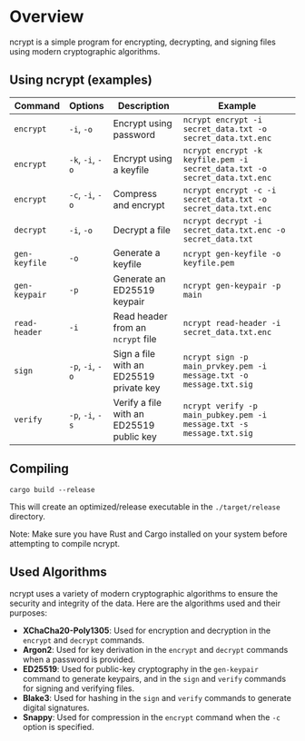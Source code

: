 # Overview
ncrypt is a simple program for encrypting, decrypting, and signing files using modern cryptographic algorithms.

## Using ncrypt (examples)
| **Command**       | **Options**              | **Description**                                | **Example**                                                                 |
|--------------------|--------------------------|------------------------------------------------|-----------------------------------------------------------------------------|
| `encrypt`          | `-i`, `-o`              | Encrypt using password                         | `ncrypt encrypt -i secret_data.txt -o secret_data.txt.enc`                 |
| `encrypt`          | `-k`, `-i`, `-o`        | Encrypt using a keyfile                        | `ncrypt encrypt -k keyfile.pem -i secret_data.txt -o secret_data.txt.enc`  |
| `encrypt`          | `-c`, `-i`, `-o`        | Compress and encrypt                           | `ncrypt encrypt -c -i secret_data.txt -o secret_data.txt.enc`              |
| `decrypt`          | `-i`, `-o`              | Decrypt a file                                 | `ncrypt decrypt -i secret_data.txt.enc -o secret_data.txt`                 |
| `gen-keyfile`      | `-o`                    | Generate a keyfile                             | `ncrypt gen-keyfile -o keyfile.pem`                                        |
| `gen-keypair`      | `-p`                    | Generate an ED25519 keypair                    | `ncrypt gen-keypair -p main`                                               |
| `read-header`      | `-i`                    | Read header from an `ncrypt` file              | `ncrypt read-header -i secret_data.txt.enc`                                |
| `sign`             | `-p`, `-i`, `-o`        | Sign a file with an ED25519 private key        | `ncrypt sign -p main_prvkey.pem -i message.txt -o message.txt.sig`         |
| `verify`           | `-p`, `-i`, `-s`        | Verify a file with an ED25519 public key       | `ncrypt verify -p main_pubkey.pem -i message.txt -s message.txt.sig`       |

## Compiling
`cargo build --release`

This will create an optimized/release executable in the `./target/release` directory.

Note: Make sure you have Rust and Cargo installed on your system before attempting to compile ncrypt.

## Used Algorithms
ncrypt uses a variety of modern cryptographic algorithms to ensure the security and integrity of the data. Here are the algorithms used and their purposes:

- **XChaCha20-Poly1305**: Used for encryption and decryption in the `encrypt` and `decrypt` commands.
- **Argon2**: Used for key derivation in the `encrypt` and `decrypt` commands when a password is provided.
- **ED25519**: Used for public-key cryptography in the `gen-keypair` command to generate keypairs, and in the `sign` and `verify` commands for signing and verifying files.
- **Blake3**: Used for hashing in the `sign` and `verify` commands to generate digital signatures.
- **Snappy**: Used for compression in the `encrypt` command when the `-c` option is specified.
